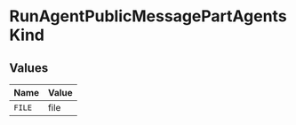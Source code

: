 # RunAgentPublicMessagePartAgentsKind


## Values

| Name   | Value  |
| ------ | ------ |
| `FILE` | file   |